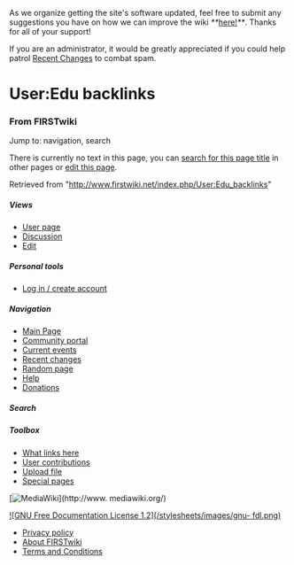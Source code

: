 As we organize getting the site's software updated, feel free to submit any
suggestions you have on how we can improve the wiki
_**_[here!](/index.php/User:Hallry/Suggestions "User:Hallry/Suggestions"
)_**_. Thanks for all of your support!

If you are an administrator, it would be greatly appreciated if you could help
patrol [Recent Changes](/index.php/Special:Recentchanges
"Special:Recentchanges" ) to combat spam.

# User:Edu backlinks

### From FIRSTwiki

Jump to: navigation, search

There is currently no text in this page, you can [search for this page
title](/index.php/Special:Search/Edu_backlinks "Special:Search/Edu backlinks"
) in other pages or [edit this
page](http://www.firstwiki.net/index.php?title=User:Edu_backlinks&action=edit
"http://www.firstwiki.net/index.php?title=User:Edu_backlinks&action=edit" ).

Retrieved from "<http://www.firstwiki.net/index.php/User:Edu_backlinks>"

##### Views

  * [User page](/index.php?title=User:Edu_backlinks&action=edit)
  * [Discussion](/index.php?title=User_talk:Edu_backlinks&action=edit)
  * [Edit](/index.php?title=User:Edu_backlinks&action=edit)

##### Personal tools

  * [Log in / create account](/index.php?title=Special:Userlogin&returnto=User:Edu_backlinks)

[](/index.php/Main_Page "Main Page" )

##### Navigation

  * [Main Page](/index.php/Main_Page)
  * [Community portal](/index.php/FIRSTwiki:Community_portal)
  * [Current events](/index.php/Current_events)
  * [Recent changes](/index.php/Special:Recentchanges)
  * [Random page](/index.php/Special:Random)
  * [Help](/index.php/FIRSTwiki:Help)
  * [Donations](/index.php/FIRSTwiki:Site_support)

##### Search



##### Toolbox

  * [What links here](/index.php/Special:Whatlinkshere/User:Edu_backlinks)
  * [User contributions](/index.php/Special:Contributions/Edu_backlinks)
  * [Upload file](/index.php/Special:Upload)
  * [Special pages](/index.php/Special:Specialpages)

[![MediaWiki](/skins/common/images/poweredby_mediawiki_88x31.png)](http://www.
mediawiki.org/)

[![GNU Free Documentation License 1.2](/stylesheets/images/gnu-
fdl.png)](http://www.gnu.org/copyleft/fdl.html)

  * [Privacy policy](/index.php/FIRSTwiki:Privacy_policy "FIRSTwiki:Privacy policy" )
  * [About FIRSTwiki](/index.php/FIRSTwiki:About "FIRSTwiki:About" )
  * [Terms and Conditions](/index.php/FIRSTwiki:Terms_and_conditions "FIRSTwiki:Terms and conditions" )

